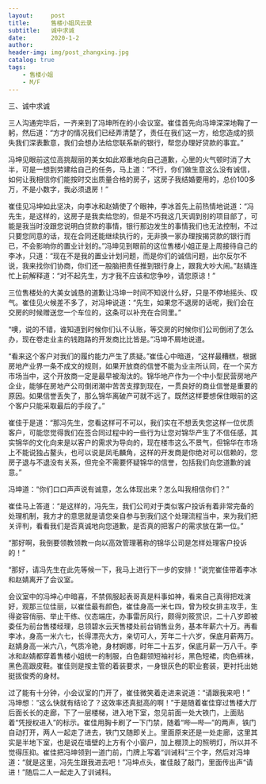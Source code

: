 ```yaml
---
layout:     post
title:      售楼小姐风云录
subtitle:   诚中求诚
date:       2020-1-2
author:     
header-img: img/post_zhangxing.jpg
catalog: true
tags:
    - 售楼小姐
    - M/F
---
```



三、诚中求诚
 
三人沟通完毕后，一齐来到了冯坤所在的小会议室。崔佳首先向冯坤深深地鞠了一躬，然后道：“方才的情况我们已经弄清楚了，责任在我们这一方，给您造成的损失我们深表歉意，我们会想办法给您联系新的银行，帮您办理好贷款的事宜。”

冯坤见眼前这位高挑靓丽的美女如此郑重地向自己道歉，心里的火气顿时消了大半，可是一想到劳建给自己的任务，马上道：“不行，你们做生意这么没有诚信，如何让我相信你们能按时交出质量合格的房子，这房子我结婚要用的，总价100多万，不是小数字，我必须退房！”

崔佳见冯坤如此坚决，向李冰和赵婧使了个眼神，李冰首先上前热情地说道：“冯先生，是这样的，这房子是我卖给您的，但是不巧我这几天调到别的项目部了，可能是我当时没跟您说明白贷款的事情，银行那边发生的事情我们也无法控制，不过只要您同意的话，现在合同还能继续执行的，无非换一家办理按揭贷款的银行而已，不会影响你的置业计划的。”冯坤见到眼前的这位售楼小姐正是上周接待自己的李冰，只道：“现在不是我的置业计划问题，而是你们的诚信问题，出尔反尔不说，我来找你们协商，你们还一股脑把责任推到银行身上，跟我大吵大闹。”赵婧连忙上前解释道：“对不起先生，方才我不应该和您争吵，请您原谅！”

三位售楼处的大美女诚恳的道歉让冯坤一时间不知说什么好，只是不停地摇头、叹气。崔佳见火候差不多了，对冯坤说道：“先生，如果您不退房的话呢，我们会在交房的时候赠送您一个车位的，这条可以补充在合同里。”

“噢，说的不错，谁知道到时候你们认不认账，等交房的时候你们公司倒闭了怎么办，现在卷走业主的钱跑路的开发商比比皆是。”冯坤不屑地说道。

“看来这个客户对我们的履约能力产生了质疑。”崔佳心中暗道，“这样最糟糕，根据房地产业界一条不成文的规则，如果开放商的信誉不能为业主所认同，在一个买方市场当中，这个开放商一定是最早被淘汰的。锦华地产作为一个中小型民营房地产企业，能够在房地产公司倒闭潮中苦苦支撑到现在，一贯良好的商业信誉是重要的原因。如果信誉丢失了，那么锦华离破产可就不远了。既然这样要想保住眼前的这个客户只能采取最后的手段了。”

崔佳于是道：“那冯先生，您看这样可不可以，我们实在不想丢失您这样一位优质客户，可能您觉得我们在签合同过程中的一些行为让您对锦华产生了不信任感，其实锦华的文化向来是以客户的需求为导向的，现在楼市这么不景气，但锦华在市场上不能说独占鳌头，也可以说是凤毛麟角，这样的开发商是你绝对可以信赖的，您房子退与不退没有关系，但完全不需要怀疑锦华的信誉，包括我们向您道歉的诚意。”

冯坤道：“你们口口声声说有诚意，怎么体现出来？怎么叫我相信你们？” 

崔佳马上答道：“是这样的，冯先生，我们公司对于类似客户投诉有着非常完备的处理机制，我方才的意思就是请您亲自参与到我们这个处理流程当中，来为我们把关评判，看看我们是否真诚地向您道歉，是否真的把客户的需求放在第一位。”

“那好啊，我倒要领教领教一向以高效管理著称的锦华公司是怎样处理客户投诉的！”

 “那好，请冯先生在此先等候一下，我马上进行下一步的安排！”说完崔佳带着李冰和赵婧离开了会议室。

会议室中的冯坤心中暗喜，不禁佩服起表哥真是料事如神，看来自己真得把戏演好，观那三位佳丽，以崔佳最有颜色，崔佳身高一米七四，曾为校女排主攻手，生得姿容俏丽、举止干练、仪态端庄，办事雷厉风行，颇得刘筱赏识，二十八岁即被委任为前台售楼经理，总领碧水云天售楼处前台销售业务，基本年薪六十万。再看李冰，身高一米六七，长得漂亮大方，亲切可人，芳年二十六岁，保底月薪两万。赵婧身高一米六八，气质冷艳，身材婀娜，时年二十五岁，保底月薪一万八千。李冰和赵婧都穿着售楼小姐统一的制服，白色翻领短袖衬衫，黑色短裙，肉色裤袜，黑色高跟皮鞋。崔佳则是按主管的着装要求，一身银灰色的职业套装，更衬托出她挺拔俊秀的身材。

过了能有十分钟，小会议室的门开了，崔佳微笑着走进来说道：“请跟我来吧！” 冯坤想：“这么快就有结论了？这效率还真挺高的啊！”于是随着崔佳穿过售楼大厅后面长长的走廊，下了一层楼梯，进入地下室，忽见前面一处大铁门，上面贴着“凭授权进入”的标示。崔佳用胸卡刷了一下门禁，随着“哔—哔—”的两声，铁门自动打开，两人一起走了进去，铁门又随即关上。里面原来还是一处走廊，这里其实是半地下室，也是说在墙壁的上方有个小窗户，加上棚顶上的照明灯，所以并不觉得压抑。崔佳把冯坤领到一道门前，门牌上写着“训诫科”三个字，然后对冯坤道：“就是这里，冯先生跟我进去吧！”冯坤点头，崔佳敲了敲门，里面传出声“请进！”随后二人一起走入了训诫科。